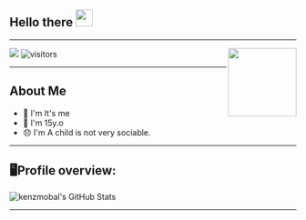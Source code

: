 ## Hello there <img src="https://github.com/alfianandaa/alfianandaa/raw/master/assets/wave1.gif" width="30" height="30">
___
<img src="https://github.com/alfianandaa/alfianandaa/raw/master/assets/wave2.gif" width="120" height="120" align="right">

<a href="https://t.me/todayisshitday"> <img src="https://img.shields.io/badge/Telegram-blue?style=social&logo=Telegram" /></a>
![visitors](https://visitor-badge.laobi.icu/badge?page_id=kenzmobal)
___

## **About Me**

- 🌱 I'm It's me
- 🌷 I'm 15y.o 
- 😞 I'm A child is not very sociable.
----
## **🖥Profile overview:**
![kenzmobal's GitHub Stats](https://github-readme-stats.vercel.app/api?username=kenzmobal&show_icons=true)
___

 
